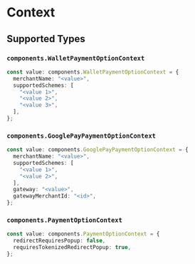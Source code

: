 # Context


## Supported Types

### `components.WalletPaymentOptionContext`

```typescript
const value: components.WalletPaymentOptionContext = {
  merchantName: "<value>",
  supportedSchemes: [
    "<value 1>",
    "<value 2>",
    "<value 3>",
  ],
};
```

### `components.GooglePayPaymentOptionContext`

```typescript
const value: components.GooglePayPaymentOptionContext = {
  merchantName: "<value>",
  supportedSchemes: [
    "<value 1>",
    "<value 2>",
  ],
  gateway: "<value>",
  gatewayMerchantId: "<id>",
};
```

### `components.PaymentOptionContext`

```typescript
const value: components.PaymentOptionContext = {
  redirectRequiresPopup: false,
  requiresTokenizedRedirectPopup: true,
};
```

